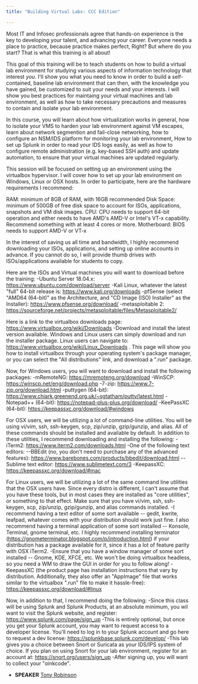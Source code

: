 ```yaml
---
title: "Building Virtual Labs: CCC Edition"

---
```


Most IT and Infosec professionals agree that hands-on experience is the key to developing your talent, and advancing your career. Everyone needs a place to practice, because practice makes perfect, Right? But where do you start? That is what this training is all about!

This goal of this training will be to teach students on how to build a virtual lab environment for studying various aspects of information technology that interest *you*. I'll show you what you need to know in order to build a self-contained, baseline lab environment that can then, with the knowledge you have gained, be customized to suit your needs and your interests. I will show you best practices for maintaing your virtual machines and lab environment, as well as how to take necessary precautions and measures to contain and isolate your lab environment. 

In this course, you will learn about how virtualization works in general, how to isolate your VMS to harden your lab environment against VM escapes, learn about network segmention and fail-close networking, how to configure an NSM/IDS platform for monitoring your lab environment, How to set up Splunk in order to read your IDS logs easily, as well as how to configure remote administration (e.g. key-based SSH auth) and update automation, to ensure that your virtual machines are updated regularly.

This session will be focused on setting up an environment using the virtualbox hypervisor. I will cover how to set up your lab environment on Windows, Linux or OSX hosts. In order to participate, here are the hardware requirements I recommend:

RAM: minimum of 8GB of RAM, with 16GB recommended
Disk Space: minimum of 500GB of free disk space to account for ISOs, applications, snapshots and VM disk images.
CPU: CPU needs to support 64-bit operation and either needs to have AMD's AMD-V or Intel's VT-x capability. Recommend something with at least 4 cores or more.
Motherboard: BIOS needs to support AMD-V or VT-x

In the interest of saving us all time and bandwidth, I highly recommend downloading your ISOs, applications, and setting up online accounts in advance. If you cannot do so, I will provide thumb drives with ISOs/applications available for students to copy.

Here are the ISOs and Virtual machines you will want to download before the training:
-Ubuntu Server 18.04.x: https://www.ubuntu.com/download/server
-Kali Linux, whatever the latest "full" 64-bit release is: https://www.kali.org/downloads
-pfSense (select "AMD64 (64-bit)" as the Architecture, and "CD Image (ISO) Installer" as the Installer): https://www.pfsense.org/download/
-metasploitable 2: https://sourceforge.net/projects/metasploitable/files/Metasploitable2/

Here is a link to the virtualbox downloads page: https://www.virtualbox.org/wiki/Downloads
-Download and install the latest version available. Windows and Linux users can simply download and run the installer package. Linux users can navigate to: https://www.virtualbox.org/wiki/Linux_Downloads . This page will show you how to install virtualbox through your operating system's package manager, or you can select the "All distributions" link, and download a ".run" package.

Now, for Windows users, you will want to download and install the following packages:
-mRemoteNG: https://mremoteng.org/download
-WinSCP: https://winscp.net/eng/download.php
-7-zip: https://www.7-zip.org/download.html
-puttygen (64-bit): https://www.chiark.greenend.org.uk/~sgtatham/putty/latest.html
-Notepad++ (64-bit): https://notepad-plus-plus.org/download/
-KeePassXC (64-bit): https://keepassxc.org/download/#windows

For OSX users, we will be utilizing a lot of command-line utilities. You will be using vi/vim, ssh, ssh-keygen, scp, zip/unzip, gzip/gunzip, and alias. All of these commands should be installed and available by default. In addition to these utilities, I recommend downloading and installing the following:
-iTerm2: https://www.iterm2.com/downloads.html
-One of the following text editors:
--BBEdit (no, you don't need to purchase any of the advanced features): https://www.barebones.com/products/bbedit/download.html
--Sublime text editor: https://www.sublimetext.com/3
-KeepassXC: https://keepassxc.org/download/#mac

For Linux users, we will be utilizing a lot of the same command line utilities that the OSX users have. Since every distro is different, I can't assume that you have these tools, but in most cases they are installed as "core utilities", or something to that effect. Make sure that you have vi/vim, ssh, ssh-keygen, scp, zip/unzip, gzip/gunzip, and alias commands installed.
-I recommend having a text editor of some sort available -- gedit, kwrite, leafpad, whatever comes with your distribution should work just fine.
I also recommend having a terminal application of some sort installed -- Konsole, Terminal, gnome terminal, etc. I highly recommend installing terminator (https://gnometerminator.blogspot.com/p/introduction.html) if your distribution has a package available for it, since it has a lot of feature parity with OSX iTerm2.
-Ensure that you have a window manager of some sort installed -- Gnome, KDE, XFCE, etc. We won't be doing virtualbox headless, so you need a WM to draw the GUI in order for you to follow along!
-KeepassXC (the product page has installation instructions that vary by distribution. Additionally, they also offer an "AppImage" file that works similar to the virtualbox ".run" file to make it hassle-free): https://keepassxc.org/download/#linux
 
Now, in addition to that, I recommend doing the following:
-Since this class will be using Splunk and Splunk Products, at an absolute minimum, you wil want to visit the Splunk website, and register: https://www.splunk.com/page/sign_up
-This is entirely optional, but once you get your Splunk account, you may want to request access to a developer license. You'll need to log in to your Splunk account and go here to request a dev license: https://splunkbase.splunk.com/develop/
-This lab gives you a choice between Snort or Suricata as your IDS/IPS system of choice. If you plan on using Snort for your lab environment, register for an account at: https://snort.org/users/sign_up
-After signing up, you will want to collect your "oinkcode".

* **SPEAKER** [Tony Robinson](/bios/tony_robinson)
